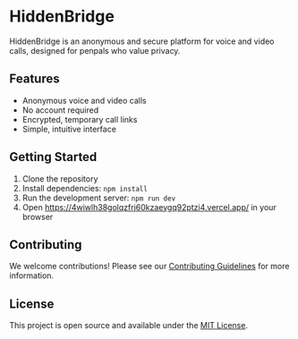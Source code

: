 # HiddenBridge

HiddenBridge is an anonymous and secure platform for voice and video calls, designed for penpals who value privacy.

## Features
- Anonymous voice and video calls
- No account required
- Encrypted, temporary call links
- Simple, intuitive interface

## Getting Started
1. Clone the repository
2. Install dependencies: `npm install`
3. Run the development server: `npm run dev`
4. Open https://4wiwlh38golqzfrj60kzaeygq92ptzi4.vercel.app/ in your browser

## Contributing
We welcome contributions! Please see our [Contributing Guidelines](CONTRIBUTING.md) for more information.

## License
This project is open source and available under the [MIT License](LICENSE).
